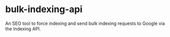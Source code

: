 # bulk-indexing-api
An SEO tool to force indexing and send bulk indexing requests to Google via the Indexing API.
